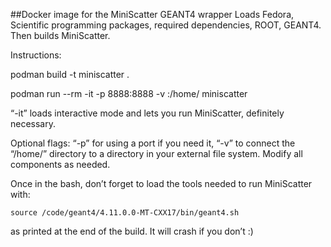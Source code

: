 ##Docker image for the MiniScatter GEANT4 wrapper
Loads Fedora, Scientific programming packages, required dependencies, ROOT, GEANT4.
Then builds MiniScatter.

Instructions:

podman build -t miniscatter .

podman run --rm -it -p 8888:8888 -v <path-to-directory>:/home/ miniscatter

“-it” loads interactive mode and lets you run MiniScatter, definitely necessary.

Optional flags: “-p” for using a port if you need it, “-v” to connect the “/home/” directory to a directory in your external file system. Modify all components as needed. 

Once in the bash, don’t forget to load the tools needed to run MiniScatter with:

`source /code/geant4/4.11.0.0-MT-CXX17/bin/geant4.sh`

as printed at the end of the build. It will crash if you don’t :) 


